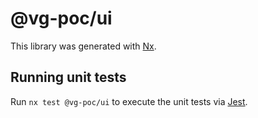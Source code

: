 # @vg-poc/ui

This library was generated with [Nx](https://nx.dev).

## Running unit tests

Run `nx test @vg-poc/ui` to execute the unit tests via [Jest](https://jestjs.io).
